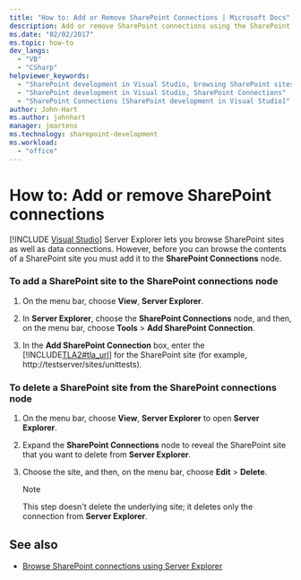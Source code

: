 ```yaml
---
title: "How to: Add or Remove SharePoint Connections | Microsoft Docs"
description: Add or remove SharePoint connections using the SharePoint Connections node in the Server Explorer window of Visual Studio.
ms.date: "02/02/2017"
ms.topic: how-to
dev_langs:
  - "VB"
  - "CSharp"
helpviewer_keywords:
  - "SharePoint development in Visual Studio, browsing SharePoint sites"
  - "SharePoint development in Visual Studio, SharePoint Connections"
  - "SharePoint Connections [SharePoint development in Visual Studio]"
author: John-Hart
ms.author: johnhart
manager: jmartens
ms.technology: sharepoint-development
ms.workload:
  - "office"
---
```

# How to: Add or remove SharePoint connections

 [!INCLUDE [Visual Studio](~/includes/applies-to-version/vs-windows-only.md)]
  Server Explorer lets you browse SharePoint sites as well as data connections. However, before you can browse the contents of a SharePoint site you must add it to the **SharePoint Connections** node.

### To add a SharePoint site to the SharePoint connections node

1. On the menu bar, choose **View**, **Server Explorer**.

2. In **Server Explorer**, choose the **SharePoint Connections** node, and then, on the menu bar, choose **Tools** > **Add SharePoint Connection**.

3. In the **Add SharePoint Connection** box, enter the [!INCLUDE[TLA2#tla_url](../sharepoint/includes/tla2sharptla-url-md.md)] for the SharePoint site (for example, http://testserver/sites/unittests).

### To delete a SharePoint site from the SharePoint connections node

1. On the menu bar, choose **View**, **Server Explorer** to open **Server Explorer**.

2. Expand the **SharePoint Connections** node to reveal the SharePoint site that you want to delete from **Server Explorer**.

3. Choose the site, and then, on the menu bar, choose **Edit** > **Delete**.

    > [!NOTE]
    > This step doesn't delete the underlying site; it deletes only the connection from **Server Explorer**.

## See also
- [Browse SharePoint connections using Server Explorer](../sharepoint/browsing-sharepoint-connections-using-server-explorer.md)

